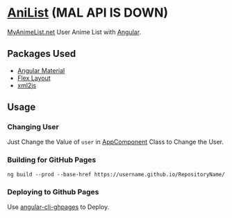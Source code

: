 # [AniList](https://fr0st1n.github.io/AniList/) (MAL API IS DOWN)
[MyAnimeList.net](https://myanimelist.net/) User Anime List with [Angular](https://angular.io/).

## Packages Used

* [Angular Material](https://material.angular.io/)
* [Flex Layout](https://github.com/angular/flex-layout)
* [xml2js](https://github.com/Leonidas-from-XIV/node-xml2js)

## Usage

### Changing User

Just Change the Value of `user` in [AppComponent](https://github.com/FR0ST1N/AniList/blob/master/src/app/app.component.ts) Class to Change the User.

### Building for GitHub Pages
```
ng build --prod --base-href https://username.github.io/RepositoryName/
```

### Deploying to Github Pages

Use [angular-cli-ghpages](https://github.com/angular-buch/angular-cli-ghpages) to Deploy.
